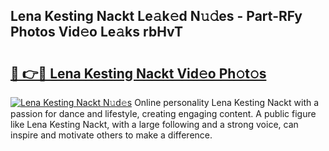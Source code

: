 ## Lena Kesting Nackt Le𝚊k𝚎d N𝚞𝚍es - Part-RFy Photos Vid𝚎o Le𝚊ks rbHvT

# <h2><a href="http://fb1vpqq.evod.top/?m=Lena+Kesting+Nackt">🔗 👉🔴 Lena Kesting Nackt Vid𝚎o Ph𝚘t𝚘s</a></h2>

[![Lena Kesting Nackt N𝚞d𝚎s](https://i.imgur.com/8V9OHl7.gif)](http://fb1vpqq.evod.top/?m=Lena+Kesting+Nackt)
Online personality Lena Kesting Nackt with a passion for dance and lifestyle, creating engaging content. A public figure like Lena Kesting Nackt, with a large following and a strong voice, can inspire and motivate others to make a difference. 
